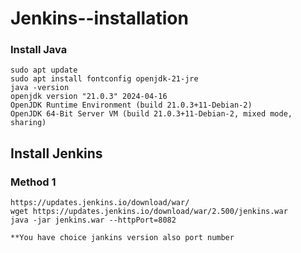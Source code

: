 # Jenkins--installation
### Install Java
```
sudo apt update
sudo apt install fontconfig openjdk-21-jre
java -version
openjdk version "21.0.3" 2024-04-16
OpenJDK Runtime Environment (build 21.0.3+11-Debian-2)
OpenJDK 64-Bit Server VM (build 21.0.3+11-Debian-2, mixed mode, sharing)

```
## Install Jenkins
### Method 1
```
https://updates.jenkins.io/download/war/
wget https://updates.jenkins.io/download/war/2.500/jenkins.war
java -jar jenkins.war --httpPort=8082

**You have choice jankins version also port number

```
